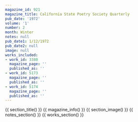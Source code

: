 ```yaml
---
magazine_id: 921
magazine_title: California State Poetry Society Quarterly
pub_date: '1972'
volume: '1'
number: 2
month: Winter
notes: null
pub_date1: 1/12/1972
pub_date2: null
image: null
works_included:
- work_id: 3380
  magazine_page: ''
  published_as: ''
- work_id: 5173
  magazine_page: ''
  published_as: ''
- work_id: 5174
  magazine_page: ''
  published_as: ''
---
```


{{ section_title() }}
{{ magazine_info() }}
{{ section_image() }}
{{ notes_section() }}
{{ works_section() }}
